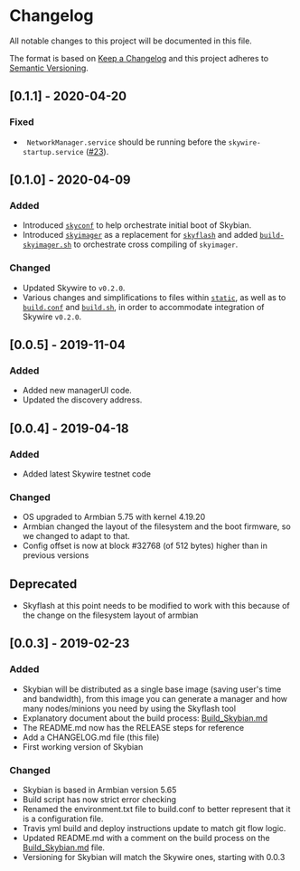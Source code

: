 # Changelog

All notable changes to this project will be documented in this file.

The format is based on [Keep a Changelog](http://keepachangelog.com/en/1.0.0/)
and this project adheres to [Semantic Versioning](http://semver.org/spec/v2.0.0.html).

<!--
This is a note for developers about the recommended tags to keep track of the changes:

- Added: for new features.
- Changed: for changes in existing functionality.
- Deprecated: for soon-to-be removed features.
- Removed: for now removed features.
- Fixed: for any bug fixes.
- Security: in case of vulnerabilities.

Dates must be YEAR-MONTH-DAY
-->

## [0.1.1] - 2020-04-20

### Fixed

- ` NetworkManager.service` should be running before the `skywire-startup.service` ([#23](https://github.com/SkycoinProject/skybian/pull/23)).

## [0.1.0] - 2020-04-09

### Added

- Introduced [`skyconf`](cmd/skyconf) to help orchestrate initial boot of Skybian.
- Introduced [`skyimager`](cmd/skyimager-gui) as a replacement for [`skyflash`](https://github.com/SkycoinProject/skyflash) and added [`build-skyimager.sh`](build-skyimager.sh) to orchestrate cross compiling of `skyimager`.

### Changed

- Updated Skywire to `v0.2.0`.
- Various changes and simplifications to files within [`static`](static), as well as to [`build.conf`](build.conf) and [`build.sh`](build.sh), in order to accommodate integration of Skywire `v0.2.0`.


## [0.0.5] - 2019-11-04

### Added

- Added new managerUI code.
- Updated the discovery address.

## [0.0.4] - 2019-04-18

### Added

- Added latest Skywire testnet code

### Changed

- OS upgraded to Armbian 5.75 with kernel 4.19.20
- Armbian changed the layout of the filesystem and the boot firmware, so we changed to adapt to that.
- Config offset is now at block #32768 (of 512 bytes) higher than in previous versions

## Deprecated

- Skyflash at this point needs to be modified to work with this because of the change on the filesystem layout of armbian


## [0.0.3] - 2019-02-23

### Added

- Skybian will be distributed as a single base image (saving user's time and bandwidth), from this image you can generate a manager and how many nodes/minions you need by using the Skyflash tool
- Explanatory document about the build process: [Build_Skybian.md](Build_Skybian.md)
- The README.md now has the RELEASE steps for reference
- Add a CHANGELOG.md file (this file)
- First working version of Skybian

### Changed

- Skybian is based in Armbian version 5.65
- Build script has now strict error checking
- Renamed the environment.txt file to build.conf to better represent that it is a configuration file.
- Travis yml build and deploy instructions update to match git flow logic.
- Updated README.md with a comment on the build process on the [Build_Skybian.md](Build_Skybian.md) file.
- Versioning for Skybian will match the Skywire ones, starting with 0.0.3
